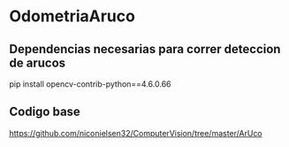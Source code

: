 # OdometriaAruco



## Dependencias necesarias para correr deteccion de arucos
pip install opencv-contrib-python==4.6.0.66


## Codigo base
https://github.com/niconielsen32/ComputerVision/tree/master/ArUco